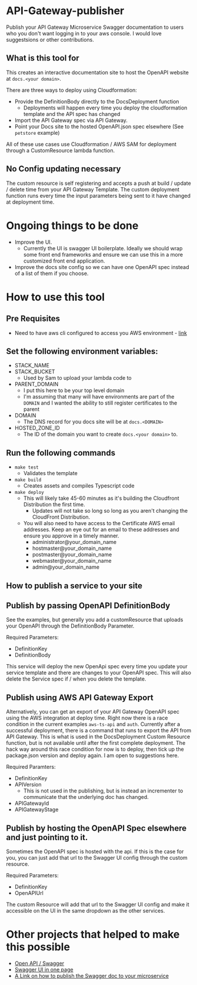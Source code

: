 # API-Gateway-publisher
Publish your API Gateway Microservice Swagger documentation to users who you don't want logging in to your aws console.  I would love suggestsions or other contributions.

## What is this tool for
This creates an interactive documentation site to host the OpenAPI website at `docs.<your domain>`.

There are three ways to deploy using Cloudformation:
- Provide the DefinitionBody directly to the DocsDeployment function
    - Deployments will happen every time you deploy the cloudformation template and the API spec has changed
- Import the API Gateway spec via API Gateway.
- Point your Docs site to the hosted OpenAPI.json spec elsewhere (See `petstore` example)

All of these use cases use Cloudformation / AWS SAM for deployment through a CustomResource lambda function.

## No Config updating necessary
The custom resource is self registering and accepts a push at build / update / delete time from your API Gateway Template.  The custom deployment function runs every time the input parameters being sent to it have changed at deployment time.

# Ongoing things to be done
- Improve the UI.
  - Currently the UI is swagger UI boilerplate.  Ideally we should wrap some front end frameworks and ensure we can use this in a more customized front end application.
- Improve the docs site config so we can have one OpenAPI spec instead of a list of them if you choose.

# How to use this tool

## Pre Requisites
- Need to have aws cli configured to access you AWS environment - [link](https://docs.aws.amazon.com/cli/latest/userguide/cli-chap-configure.html)

## Set the following environment variables:
- STACK_NAME
- STACK_BUCKET
    - Used by Sam to upload your lambda code to
- PARENT_DOMAIN
    - I put this here to be your top level domain
    - I'm assuming that many will have environments are part of the `DOMAIN` and I wanted the ability to still register certificates to the parent
- DOMAIN
    - The DNS record for you docs site will be at `docs.<DOMAIN>`
- HOSTED_ZONE_ID
    - The ID of the domain you want to create `docs.<your domain>` to.

## Run the following commands
- `make test`
    - Validates the template
- `make build`
    - Creates assets and compiles Typescript code
- `make deploy`
    - This will likely take 45-60 minutes as it's building the Cloudfront Distribution the first time.
        - Updates will not take so long so long as you aren't changing the CloudFront Distribution.
    - You will also need to have access to the Certificate AWS email addresses.  Keep an eye out for an email to these addresses and ensure you approve in a timely manner.
        - administrator@your_domain_name
        - hostmaster@your_domain_name
        - postmaster@your_domain_name
        - webmaster@your_domain_name
        - admin@your_domain_name

## How to publish a service to your site

## Publish by passing OpenAPI DefinitionBody
See the examples, but generally you add a customResource that uploads your OpenAPI through the DefinitionBody Parameter.

Required Parameters:
- DefinitionKey
- DefinitionBody

This service will deploy the new OpenApi spec every time you update your service template and there are changes to your OpenAPI spec.  This will also delete the Service spec if / when you delete the template.

## Publish using AWS API Gateway Export
Alternatively, you can get an export of your API Gateway OpenAPI spec using the AWS integration at deploy time.  Right now there is a race condition in the current examples `aws-ts-api` and `auth`.  Currently after a successful deployment, there is a command that runs to export the API from API Gateway.  This is what is used in the DocsDeployment Custom Resource function, but is not available until after the first complete deployment.  The hack way around this race condition for now is to deploy, then tick up the package.json version and deploy again.  I am open to suggestions here.

Required Paramters:
- DefinitionKey
- APIVersion
    - This is not used in the publishing, but is instead an incrementer to communicate that the underlying doc has changed.
- APIGatewayId
- APIGatewayStage
## Publish by hosting the OpenAPI Spec elsewhere and just pointing to it.
Sometimes the OpenAPI spec is hosted with the api.  If this is the case for you, you can just add that url to the Swagger UI config through the custom resource.

Required Parameters:
- DefinitionKey
- OpenAPIUrl

The custom Resource will add that url to the Swagger UI config and make it accessible on the UI in the same dropdown as the other services.

# Other projects that helped to make this possible
- [Open API / Swagger](https://github.com/swagger-api/swagger-ui)
- [Swagger UI in one page](https://github.com/sunnyagarwal008/setup-swagger-ui-in-one-page/blob/master/swagger-ui.html)
- [A Link on how to publish the Swagger doc to your microservice](https://medium.com/@nabtechblog/integrating-swagger-with-aws-lambda-and-api-gateway-using-cloud-formation-macro-functions-7432dec50dd)

